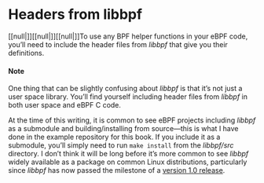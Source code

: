 # Headers from libbpf

[[null|]][[null|]][[null|]]To use any BPF helper functions in your eBPF code, you’ll need to include the header files from _libbpf_ that give you their definitions.

#### Note

One thing that can be slightly confusing about _libbpf_ is that it’s not just a user space library. You’ll find yourself including header files from _libbpf_ in both user space and eBPF C code.

At the time of this writing, it is common to see eBPF projects including _libbpf_ as a submodule and building/installing from source—this is what I have done in the example repository for this book. If you include it as a submodule, you’ll simply need to run `make install` from the _libbpf/src_ directory. I don’t think it will be long before it’s more common to see _libbpf_ widely available as a package on common Linux distributions, particularly since _libbpf_ has now passed the milestone of a [version 1.0 release](https://oreil.ly/8BFq6).